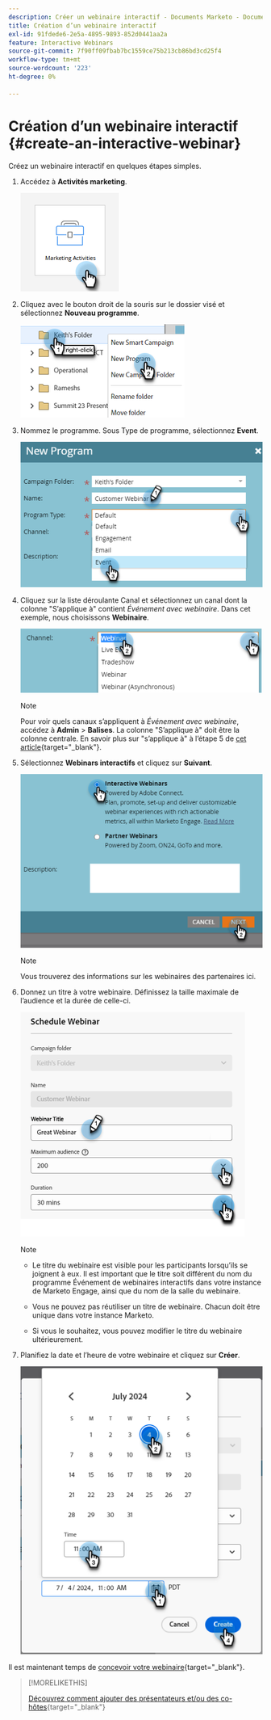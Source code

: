 ```yaml
---
description: Créer un webinaire interactif - Documents Marketo - Documentation du produit
title: Création d’un webinaire interactif
exl-id: 91fdede6-2e5a-4895-9893-852d0441aa2a
feature: Interactive Webinars
source-git-commit: 7f90ff09fbab7bc1559ce75b213cb86bd3cd25f4
workflow-type: tm+mt
source-wordcount: '223'
ht-degree: 0%

---
```


# Création d’un webinaire interactif {#create-an-interactive-webinar}

Créez un webinaire interactif en quelques étapes simples.

1. Accédez à **Activités marketing**.

   ![](assets/create-an-interactive-webinar-1.png)

1. Cliquez avec le bouton droit de la souris sur le dossier visé et sélectionnez **Nouveau programme**.

   ![](assets/create-an-interactive-webinar-2.png)

1. Nommez le programme. Sous Type de programme, sélectionnez **Event**.

   ![](assets/create-an-interactive-webinar-3.png)

1. Cliquez sur la liste déroulante Canal et sélectionnez un canal dont la colonne &quot;S’applique à&quot; contient _Événement avec webinaire_. Dans cet exemple, nous choisissons **Webinaire**.

   ![](assets/create-an-interactive-webinar-4.png)

   >[!NOTE]
   >
   >Pour voir quels canaux s’appliquent à _Événement avec webinaire_, accédez à **Admin** > **Balises**. La colonne &quot;S’applique à&quot; doit être la colonne centrale. En savoir plus sur &quot;s’applique à&quot; à l’étape 5 de [cet article](/help/marketo/product-docs/administration/tags/create-a-program-channel.md){target="_blank"}.

1. Sélectionnez **Webinars interactifs** et cliquez sur **Suivant**.

   ![](assets/create-an-interactive-webinar-5.png)

   >[!NOTE]
   >
   >Vous trouverez des informations sur les webinaires des partenaires ici.

1. Donnez un titre à votre webinaire. Définissez la taille maximale de l’audience et la durée de celle-ci.

   ![](assets/create-an-interactive-webinar-6.png)

   >[!NOTE]
   >
   >* Le titre du webinaire est visible pour les participants lorsqu’ils se joignent à eux. Il est important que le titre soit différent du nom du programme Événement de webinaires interactifs dans votre instance de Marketo Engage, ainsi que du nom de la salle du webinaire.
   >
   >* Vous ne pouvez pas réutiliser un titre de webinaire. Chacun doit être unique dans votre instance Marketo.
   >
   >* Si vous le souhaitez, vous pouvez modifier le titre du webinaire ultérieurement.

1. Planifiez la date et l’heure de votre webinaire et cliquez sur **Créer**.

   ![](assets/create-an-interactive-webinar-7.png)

<p>

Il est maintenant temps de [concevoir votre webinaire](/help/marketo/product-docs/demand-generation/events/interactive-webinars/designing-interactive-webinars.md){target="_blank"}.

>[!MORELIKETHIS]
>
>[Découvrez comment ajouter des présentateurs et/ou des co-hôtes](/help/marketo/product-docs/demand-generation/events/interactive-webinars/add-a-webinar-team.md){target="_blank"}
